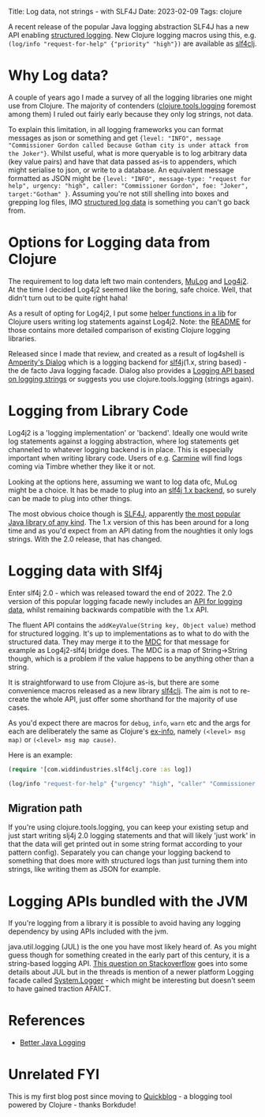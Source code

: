 Title: Log data, not strings - with SLF4J
Date: 2023-02-09
Tags: clojure

A recent release of the popular Java logging abstraction SLF4J has a new API enabling [structured logging](https://stackify.com/what-is-structured-logging-and-why-developers-need-it/). New Clojure logging macros using this, e.g. `(log/info "request-for-help" {"priority" "high"})` are available as [slf4clj](https://github.com/henryw374/slf4clj).

# Why Log data?

A couple of years ago I made a survey of all the logging libraries one might use from Clojure. The majority of contenders ([clojure.tools.logging](https://github.com/clojure/tools.logging) foremost among them) I ruled out fairly early because they only log strings, not data.

To explain this limitation, in all logging frameworks you can format messages as
json or something and get `{level: "INFO", message "Commissioner Gordon called because Gotham city is under attack from the Joker"}`. Whilst useful, what is more queryable is to log arbitrary data (key value pairs) and have that data passed as-is to appenders, which might serialise to json, or write to a database. An equivalent message formatted as JSON might be `{level: "INFO", message-type: "request for help", urgency: "high", caller: "Commissioner Gordon", foe: "Joker", target:"Gotham" }`. Assuming you're not still shelling into boxes and grepping log files, IMO [structured log data](https://stackify.com/what-is-structured-logging-and-why-developers-need-it/) is something you can't go back from.

# Options for Logging data from Clojure

The requirement to log data left two main contenders, [MuLog](https://github.com/BrunoBonacci/mulog) and [Log4j2](https://logging.apache.org/log4j/2.x/). At the time I decided Log4j2 seemed like 
the boring, safe choice. Well, that didn't turn out to be quite right haha! 

As a result of opting for Log4j2, I put some [helper functions in a lib](https://github.com/henryw374/clojure.log4j2) for Clojure users writing log statements against Log4j2. Note: the [README](https://github.com/henryw374/clojure.log4j2) for those contains more detailed comparison of existing Clojure logging libraries.

Released since I made that review, and created as a result of log4shell is [Amperity's Dialog](https://github.com/amperity/dialog) which is a logging backend for [slf4j](https://www.slf4j.org/)(1.x, string based) - the de facto Java logging facade. Dialog also provides a
[Logging API based on logging strings](https://github.com/amperity/dialog/blob/main/src/clojure/dialog/logger.clj) or suggests you use clojure.tools.logging (strings again).

# Logging from Library Code

Log4j2 is a 'logging implementation' or 'backend'. Ideally one would write log statements against a logging abstraction, where log statements get channeled to whatever logging backend is in place. This is especially important when writing library code. Users of e.g. [Carmine](https://github.com/ptaoussanis/carmine) will find logs coming via Timbre whether they like it or not. 

Looking at the options here, assuming we want to log data ofc, MuLog might be a choice. It has be made to plug into an [slf4j 1.x backend](https://gitlab.com/nonseldiha/slf4j-mulog), so surely can be made to plug into other things.

The most obvious choice though is [SLF4J](https://www.slf4j.org/), apparently [the most popular Java library of any kind](https://en.wikipedia.org/wiki/SLF4J). The 1.x version of this has been around for a long time and as you'd expect from an API dating from the noughties it only logs strings. With the 2.0 release, that has changed.

# Logging data with Slf4j 

Enter slf4j 2.0 - which was released toward the end of 2022. The 2.0 version of this popular logging facade newly includes an [API for logging data](https://www.slf4j.org/manual.html#fluent), whilst remaining backwards compatible with the 1.x API.

The fluent API contains the `addKeyValue(String key, Object value)` method for structured logging. It's up to implementations as to what to do with the structured data. They may merge it to the [MDC](https://www.slf4j.org/api/org/slf4j/MDC.html) for that message for example as Log4j2-slf4j bridge does. The MDC is a map of String->String though, which is a problem if the value happens to be anything other than a string.

It is straightforward to use from Clojure as-is, but there are some convenience macros released as a new library [slf4clj](https://github.com/henryw374/slf4clj). The aim is not to re-create the whole API, just offer some shorthand for the majority of use cases.

As you'd expect there are macros for `debug`, `info`, `warn` etc and the args for each are deliberately the same as Clojure's [ex-info](https://clojuredocs.org/clojure.core/ex-info), namely 
`(<level> msg map)` or `(<level> msg map cause)`.

Here is an example:

```clojure
(require '[com.widdindustries.slf4clj.core :as log])

(log/info "request-for-help" {"urgency" "high", "caller" "Commissioner Gordon", "foe" "Joker", "target" "Gotham"})
```

## Migration path

If you're using clojure.tools.logging, you can keep your existing setup and just start writing slj4j 2.0 logging statements and that will likely 'just work' in that the data will get printed out in some string format according to your pattern config). Separately you can change your logging backend to 
something that does more with structured logs than just turning them into strings, like writing them as JSON for example.

# Logging APIs bundled with the JVM

If you're logging from a library it is possible to avoid having any logging dependency by using APIs included with the jvm.

java.util.logging (JUL) is the one you have most likely heard of. As you might guess though for something created in the early part of this century, it is a string-based logging API. [This question on Stackoverflow](https://stackoverflow.com/questions/11359187/why-not-use-java-util-logging) goes into some details about JUL but in the threads is mention of a newer platform Logging facade called [System.Logger](https://docs.oracle.com/en/java/javase/17/docs/api/java.base/java/lang/System.Logger.html) - which might be interesting but doesn't seem to have gained traction AFAICT.

# References

* [Better Java Logging](https://mccue.dev/pages/12-3-22-better-java-logging-2)

# Unrelated FYI

This is my first blog post since moving to [Quickblog](https://github.com/borkdude/quickblog) - a blogging tool powered by Clojure - thanks Borkdude!


